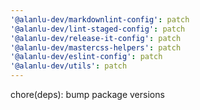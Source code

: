 ```yaml
---
'@alanlu-dev/markdownlint-config': patch
'@alanlu-dev/lint-staged-config': patch
'@alanlu-dev/release-it-config': patch
'@alanlu-dev/mastercss-helpers': patch
'@alanlu-dev/eslint-config': patch
'@alanlu-dev/utils': patch
---
```


chore(deps): bump package versions
